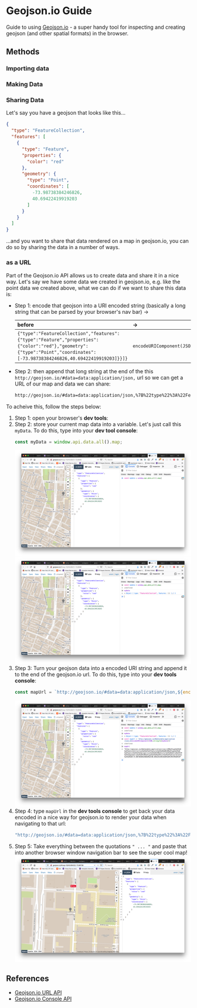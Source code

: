# Geojson.io Guide

Guide to using [Geojson.io](http://geojson.io) - a super handy tool for inspecting and creating geojson (and other spatial formats) in the browser.


## Methods

### Importing data


### Making Data


### Sharing Data

Let's say you have a geojson that looks like this...

```json
{
  "type": "FeatureCollection",
  "features": [
    {
      "type": "Feature",
      "properties": {
        "color": "red"
      },
      "geometry": {
        "type": "Point",
        "coordinates": [
          -73.98738384246826,
          40.69422419919203
        ]
      }
    }
  ]
}
```

...and you want to share that data rendered on a map in geojson.io, you can do so by sharing the data in a number of ways. 

### as a URL

Part of the Geojson.io API allows us to create data and share it in a nice way. Let's say we have some data we created in geojson.io, e.g. like the point data we created above, what we can do if we want to share this data is:

* Step 1: encode that geojson into a URI encoded string (basically a long string that can be parsed by your browser's nav bar) → 

   | before    | → | after |
   |:----    | ---| ----- |
   |   `{"type":"FeatureCollection","features":{"type":"Feature","properties":{"color":"red"},"geometry":{"type":"Point","coordinates":[-73.98738384246826,40.69422419919203]}}]}`       |  `encodeURIComponent(JSON.stringify(myData))`  |  http://geojson.io/#data=data:application/json,%7B%22type%22%3A%22FeatureCollection%22%2C%22features%22%3A%5B%7B%22type%22%3A%22Feature%22%2C%22properties%22%3A%7B%22color%22%3A%22red%22%7D%2C%22geometry%22%3A%7B%22type%22%3A%22Point%22%2C%22coordinates%22%3A%5B-73.98738384246826%2C40.69422419919203%5D%7D%7D%5D%7D |

* Step 2: then append that long string at the end of the this `http://geojson.io/#data=data:application/json,` url so we can get a URL of our map and data we can share:
     ```txt
     http://geojson.io/#data=data:application/json,%7B%22type%22%3A%22FeatureCollection%22%2C%22features%22%3A%5B%7B%22type%22%3A%22Feature%22%2C%22properties%22%3A%7B%22color%22%3A%22red%22%7D%2C%22geometry%22%3A%7B%22type%22%3A%22Point%22%2C%22coordinates%22%3A%5B-73.98738384246826%2C40.69422419919203%5D%7D%7D%5D%7D
     ```

To acheive this, follow the steps below:

1. Step 1: open your browser's **dev tools**:
2. Step 2: store your current map data into a variable. Let's just call this `myData`. To do this, type into your **dev tool console**:
   ```js
   const myData = window.api.data.all().map;
   ```
   ![screenshot of the command to retrieve the data stored in the window.api.all().map object](../assets/images/geojsonio__share--01.png)
   ![screenshot of the geojson object that is stored in the window.api.data.all().map object](../assets/images/geojsonio__share--02.png)
3. Step 3: Turn your geojson data into a encoded URI string and append it to the end of the geojson.io url. To do this, type into your **dev tools console**:  
   ```js
   const mapUrl = `http://geojson.io/#data=data:application/json,${encodeURIComponent(JSON.stringify(myData))}`
   ```
   ![screenshot of the command and the url string that was produced](../assets/images/geojsonio__share--03.png)
4. Step 4: type `mapUrl` in the **dev tools console** to get back your data encoded in a nice way for geojson.io to render your data when navigating to that url:
     ```js
     "http://geojson.io/#data=data:application/json,%7B%22type%22%3A%22FeatureCollection%22%2C%22features%22%3A%5B%7B%22type%22%3A%22Feature%22%2C%22properties%22%3A%7B%22color%22%3A%22red%22%7D%2C%22geometry%22%3A%7B%22type%22%3A%22Point%22%2C%22coordinates%22%3A%5B-73.98738384246826%2C40.69422419919203%5D%7D%7D%5D%7D"
     ```
5. Step 5: Take everything between the quotations `" ... "` and paste that into another browser window navigation bar to see the super cool map!
  ![screenshot of geojson.io showing the data we created](../assets/images/geojsonio__share--05.png)





## References

* [Geojson.io URL API](https://github.com/mapbox/geojson.io/blob/gh-pages/API.md#url-api)
* [Geojson.io Console API](https://github.com/mapbox/geojson.io/blob/gh-pages/API.md#console-api)

